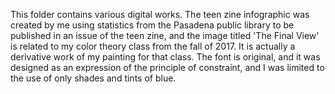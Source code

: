 This folder contains various digital works. The teen zine infographic was created by me using statistics from the Pasadena public library to be published in an issue of the teen zine, and the image titled 'The Final View' is related to my color theory class from the fall of 2017. It is actually a derivative work of my painting for that class. The font is original, and it was designed as an expression of the principle of constraint, and I was limited to the use of only shades and tints of blue.